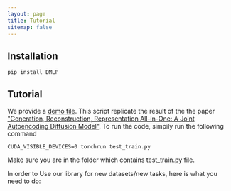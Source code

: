 ```yaml
---
layout: page
title: Tutorial
sitemap: false
---
```


## Installation
```
pip install DMLP
```

## Tutorial
We provide a [demo file](https://github.com/YunhaoLi012/DMLP/blob/torchamp/tests/test_train.py). This script replicate the result of the the paper ["Generation, Reconstruction, Representation All-in-One: A Joint Autoencoding Diffusion Model"](https://openreview.net/forum?id=bgIZDxd2bM). To run the code, simpily run the following command
```
CUDA_VISIBLE_DEVICES=0 torchrun test_train.py
```
Make sure you are in the folder which contains test_train.py file. 

In order to Use our library for new datasets/new tasks, here is what you need to do: